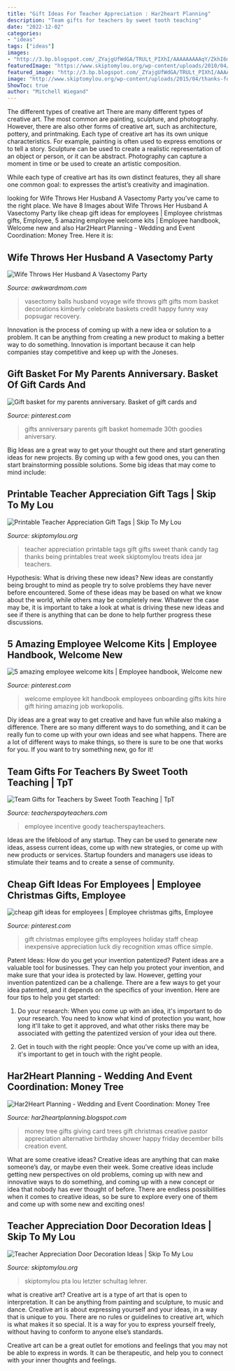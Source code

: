 ```yaml
---
title: "Gift Ideas For Teacher Appreciation : Har2heart Planning"
description: "Team gifts for teachers by sweet tooth teaching"
date: "2022-12-02"
categories:
- "ideas"
tags: ["ideas"]
images:
- "http://3.bp.blogspot.com/_ZYajgUfWdGA/TRULt_PIXhI/AAAAAAAAAqY/ZkhI6mxhixE/s1600/IMG_0437.JPG"
featuredImage: "https://www.skiptomylou.org/wp-content/uploads/2010/04/TeacherDoor-superstar-1.jpg"
featured_image: "http://3.bp.blogspot.com/_ZYajgUfWdGA/TRULt_PIXhI/AAAAAAAAAqY/ZkhI6mxhixE/s1600/IMG_0437.JPG"
image: "http://www.skiptomylou.org/wp-content/uploads/2015/04/thanks-for-being-so-sweet-printable-tag.jpg"
ShowToc: true
author: "Mitchell Wiegand"
---
```



The different types of creative art
There are many different types of creative art. The most common are painting, sculpture, and photography. However, there are also other forms of creative art, such as architecture, pottery, and printmaking.
Each type of creative art has its own unique characteristics. For example, painting is often used to express emotions or to tell a story. Sculpture can be used to create a realistic representation of an object or person, or it can be abstract. Photography can capture a moment in time or be used to create an artistic composition.

While each type of creative art has its own distinct features, they all share one common goal: to expresses the artist’s creativity and imagination.

	

		
looking for Wife Throws Her Husband A Vasectomy Party you've came to the right place. We have 8 Images about Wife Throws Her Husband A Vasectomy Party like cheap gift ideas for employees | Employee christmas gifts, Employee, 5 amazing employee welcome kits | Employee handbook, Welcome new and also Har2Heart Planning - Wedding and Event Coordination: Money Tree. Here it is:
		
    
## Wife Throws Her Husband A Vasectomy Party

<img loading=lazy src="http://awkwardmom.com/wp-content/uploads/2017/12/vas-2.jpg" onerror="this.onerror=null;this.src='https://tse1.mm.bing.net/th?id=OIP.bxIK-vBPWWQVtwnuOAdEqQHaJ3&amp;pid=15.1';" alt="Wife Throws Her Husband A Vasectomy Party">

_Source: awkwardmom.com_

>vasectomy balls husband voyage wife throws gift gifts mom basket decorations kimberly celebrate baskets credit happy funny way popsugar recovery. 

	

Innovation is the process of coming up with a new idea or solution to a problem. It can be anything from creating a new product to making a better way to do something. Innovation is important because it can help companies stay competitive and keep up with the Joneses.

    
## Gift Basket For My Parents Anniversary. Basket Of Gift Cards And

<img loading=lazy src="https://i.pinimg.com/736x/13/49/55/13495587841aaef9fa907622d57dc650--homemade-gifts-gift-baskets.jpg" onerror="this.onerror=null;this.src='https://tse3.mm.bing.net/th?id=OIP.DQoL7M96UKJKtFDjcDIstgHaJ3&amp;pid=15.1';" alt="Gift basket for my parents anniversary. Basket of gift cards and">

_Source: pinterest.com_

>gifts anniversary parents gift basket homemade 30th goodies aniversary. 

	

Big Ideas are a great way to get your thought out there and start generating ideas for new projects. By coming up with a few good ones, you can then start brainstorming possible solutions. Some big ideas that may come to mind include: 

    
## Printable Teacher Appreciation Gift Tags | Skip To My Lou

<img loading=lazy src="http://www.skiptomylou.org/wp-content/uploads/2015/04/thanks-for-being-so-sweet-printable-tag.jpg" onerror="this.onerror=null;this.src='https://tse2.mm.bing.net/th?id=OIP.gkt-r8DEFTheQdlB8a-OOgHaKr&amp;pid=15.1';" alt="Printable Teacher Appreciation Gift Tags | Skip To My Lou">

_Source: skiptomylou.org_

>teacher appreciation printable tags gift gifts sweet thank candy tag thanks being printables treat week skiptomylou treats idea jar teachers. 

	

Hypothesis: What is driving these new ideas?
New ideas are constantly being brought to mind as people try to solve problems they have never before encountered. Some of these ideas may be based on what we know about the world, while others may be completely new. Whatever the case may be, it is important to take a look at what is driving these new ideas and see if there is anything that can be done to help further progress these discussions.

    
## 5 Amazing Employee Welcome Kits | Employee Handbook, Welcome New

<img loading=lazy src="https://i.pinimg.com/736x/d5/67/37/d567377a929dc08a2f3d7e78b666b522.jpg" onerror="this.onerror=null;this.src='https://tse3.mm.bing.net/th?id=OIP.NZkMfSgQf7mrsBYyPtIywwHaLG&amp;pid=15.1';" alt="5 amazing employee welcome kits | Employee handbook, Welcome new">

_Source: pinterest.com_

>welcome employee kit handbook employees onboarding gifts kits hire gift hiring amazing job workopolis. 

	

Diy ideas are a great way to get creative and have fun while also making a difference. There are so many different ways to do something, and it can be really fun to come up with your own ideas and see what happens. There are a lot of different ways to make things, so there is sure to be one that works for you. If you want to try something new, go for it!

    
## Team Gifts For Teachers By Sweet Tooth Teaching | TpT

<img loading=lazy src="https://ecdn.teacherspayteachers.com/thumbitem/Team-Gifts-for-Teachers-2732800-1564858350/original-2732800-1.jpg" onerror="this.onerror=null;this.src='https://tse1.mm.bing.net/th?id=OIP.IipitIqkwYctERUrfReiXwAAAA&amp;pid=15.1';" alt="Team Gifts for Teachers by Sweet Tooth Teaching | TpT">

_Source: teacherspayteachers.com_

>employee incentive goody teacherspayteachers. 

	

Ideas are the lifeblood of any startup. They can be used to generate new ideas, assess current ideas, come up with new strategies, or come up with new products or services. Startup founders and managers use ideas to stimulate their teams and to create a sense of community.

    
## Cheap Gift Ideas For Employees | Employee Christmas Gifts, Employee

<img loading=lazy src="https://i.pinimg.com/736x/e1/7e/3b/e17e3b65124a390f17c24cdf3e214416--good-luck-gifts-employee-gifts.jpg" onerror="this.onerror=null;this.src='https://tse2.mm.bing.net/th?id=OIP.BQARNBqeZDjFucx6X7MAkAHaJ6&amp;pid=15.1';" alt="cheap gift ideas for employees | Employee christmas gifts, Employee">

_Source: pinterest.com_

>gift christmas employee gifts employees holiday staff cheap inexpensive appreciation luck diy recognition xmas office simple. 

	

Patent Ideas: How do you get your invention patentized?
Patent ideas are a valuable tool for businesses. They can help you protect your invention, and make sure that your idea is protected by law. However, getting your invention patentized can be a challenge. There are a few ways to get your idea patented, and it depends on the specifics of your invention. Here are four tips to help you get started: 
1. Do your research: When you come up with an idea, it's important to do your research. You need to know what kind of protection you want, how long it'll take to get it approved, and what other risks there may be associated with getting the patentized version of your idea out there. 

2. Get in touch with the right people: Once you've come up with an idea, it's important to get in touch with the right people.

    
## Har2Heart Planning - Wedding And Event Coordination: Money Tree

<img loading=lazy src="http://3.bp.blogspot.com/_ZYajgUfWdGA/TRULt_PIXhI/AAAAAAAAAqY/ZkhI6mxhixE/s1600/IMG_0437.JPG" onerror="this.onerror=null;this.src='https://tse1.mm.bing.net/th?id=OIP.sCfQ_EVYRDOE9WgKpIAydwHaJ4&amp;pid=15.1';" alt="Har2Heart Planning - Wedding and Event Coordination: Money Tree">

_Source: har2heartplanning.blogspot.com_

>money tree gifts giving card trees gift christmas creative pastor appreciation alternative birthday shower happy friday december bills creation event. 

	

What are some creative ideas?
Creative ideas are anything that can make someone’s day, or maybe even their week. Some creative ideas include getting new perspectives on old problems, coming up with new and innovative ways to do something, and coming up with a new concept or idea that nobody has ever thought of before. There are endless possibilities when it comes to creative ideas, so be sure to explore every one of them and come up with some new and exciting ones!

    
## Teacher Appreciation Door Decoration Ideas | Skip To My Lou

<img loading=lazy src="https://www.skiptomylou.org/wp-content/uploads/2010/04/TeacherDoor-superstar-1.jpg" onerror="this.onerror=null;this.src='https://tse1.mm.bing.net/th?id=OIP.cYkg-tU2Kjc2ahS02dihHwAAAA&amp;pid=15.1';" alt="Teacher Appreciation Door Decoration Ideas | Skip To My Lou">

_Source: skiptomylou.org_

>skiptomylou pta lou letzter schultag lehrer. 

	

what is creative art?
Creative art is a type of art that is open to interpretation. It can be anything from painting and sculpture, to music and dance. Creative art is about expressing yourself and your ideas, in a way that is unique to you.
There are no rules or guidelines to creative art, which is what makes it so special. It is a way for you to express yourself freely, without having to conform to anyone else’s standards.

Creative art can be a great outlet for emotions and feelings that you may not be able to express in words. It can be therapeutic, and help you to connect with your inner thoughts and feelings.

